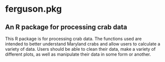 # ferguson.pkg

## An R package for processing crab data

This R package is for processing crab data. The functions used are intended to better understand Maryland crabs and allow users to calculate a variety of data. Users should be able to clean their data, make a variety of different plots, as well as manipulate their data in some form or another.

